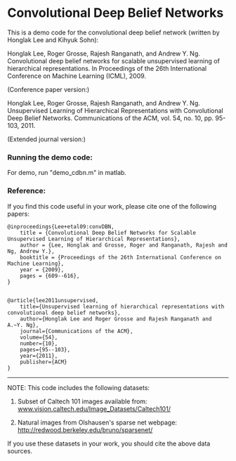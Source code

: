 # Convolutional Deep Belief Networks 

This is a demo code for the convolutional deep belief network (written by Honglak Lee and Kihyuk Sohn):

Honglak Lee, Roger Grosse, Rajesh Ranganath, and Andrew Y. Ng.
Convolutional deep belief networks for scalable unsupervised learning of hierarchical representations.
In Proceedings of the 26th International Conference on Machine Learning (ICML), 2009. 

(Conference paper version:)


Honglak Lee, Roger Grosse, Rajesh Ranganath, and Andrew Y. Ng.
Unsupervised Learning of Hierarchical Representations with Convolutional Deep Belief Networks.
Communications of the ACM, vol. 54, no. 10, pp. 95-103, 2011.

(Extended journal version:)

### Running the demo code:
For demo, run "demo_cdbn.m" in matlab.

### Reference:

If you find this code useful in your work, please cite one of the following papers:

    @inproceedings{Lee+etal09:convDBN,
        title = {Convolutional Deep Belief Networks for Scalable Unsupervised Learning of Hierarchical Representations},
        author = {Lee, Honglak and Grosse, Roger and Ranganath, Rajesh and Ng, Andrew Y.},
        booktitle = {Proceedings of the 26th International Conference on Machine Learning},
        year = {2009},
        pages = {609--616},
    }


    @article{lee2011unsupervised,
        title={Unsupervised learning of hierarchical representations with convolutional deep belief networks},
        author={Honglak Lee and Roger Grosse and Rajesh Ranganath and A.~Y. Ng},
        journal={Communications of the ACM},
        volume={54},
        number={10},
        pages={95--103},
        year={2011},
        publisher={ACM}
    }


-----

NOTE: This code includes the following datasets:

1. Subset of Caltech 101 images available from:
www.vision.caltech.edu/Image_Datasets/Caltech101/

2. Natural images from Olshausen's sparse net webpage:
http://redwood.berkeley.edu/bruno/sparsenet/

If you use these datasets in your work, you should cite the above data sources.


